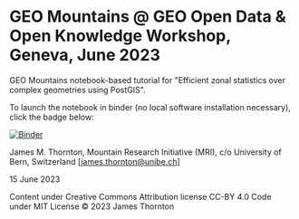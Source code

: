 # GEO Mountains @ GEO Open Data & Open Knowledge Workshop, Geneva, June 2023
GEO Mountains notebook-based tutorial for "Efficient zonal statistics over complex geometries using PostGIS".

To launch the notebook in binder (no local software installation necessary), click the badge below:

[![Binder](https://mybinder.org/badge_logo.svg)](https://mybinder.org/v2/gh/geomountains/GEO_ODOK_Tutorial_2023/HEAD?labpath=GEO_Mountains_Tutorial.ipynb)

James M. Thornton, Mountain Research Initiative (MRI), c/o University of Bern, Switzerland
[james.thornton@unibe.ch]

15 June 2023

Content under Creative Commons Attribution license CC-BY 4.0
Code under MIT License
© 2023 James Thornton
